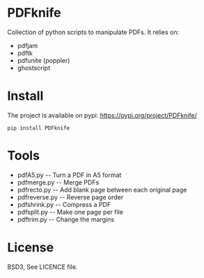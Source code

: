 # PDFknife

Collection of python scripts to manipulate PDFs. It relies on:

* pdfjam
* pdftk
* pdfunite (poppler)
* ghostscript


# Install


The project is available on pypi: https://pypi.org/project/PDFknife/

    pip install PDFknife


# Tools

* pdfA5.py -- Turn a PDF in A5 format
* pdfmerge.py -- Merge PDFs
* pdfrecto.py -- Add blank page between each original page
* pdfreverse.py -- Reverse page order
* pdfshrink.py -- Compress a PDF
* pdfsplit.py -- Make one page per file
* pdftrim.py -- Change the margins

# License

BSD3, See LICENCE file.
